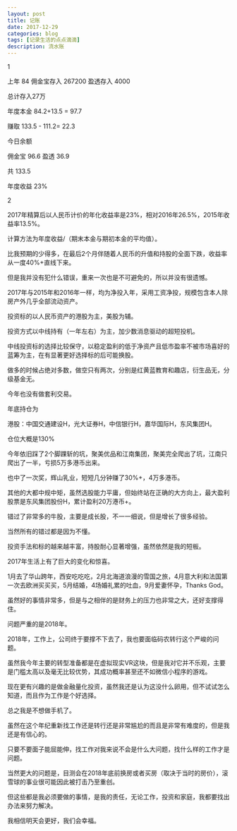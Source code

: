 ```yaml
---
layout: post
title: 记账
date: 2017-12-29
categories: blog
tags: [记录生活的点点滴滴]
description: 流水账
---
```


1

上年 84
佣金宝存入 267200
盈透存入 4000

总计存入27万

年度本金
84.2+13.5 = 97.7

赚取 133.5 - 111.2= 22.3

今日余额 

佣金宝 96.6
盈透 36.9

共 133.5

年度收益 23%

2

2017年精算后以人民币计价的年化收益率是23%，相对2016年26.5%，2015年收益率13.5%。

计算方法为年度收益/（期末本金与期初本金的平均值）。

比我预期的少得多，在最后2个月伴随着人民币的升值和持股的全面下跌，收益率从一度40%+直线下来。

但是我并没有犯什么错误，重来一次也是不可避免的，所以并没有很遗憾。

2017年与2015年和2016年一样，均为净投入年，采用工资净投，规模包含本人除房产外几乎全部流动资产。

投资标的以人民币资产的港股为主，美股为辅。

投资方式以中线持有（一年左右）为主，加少数消息驱动的超短投机。

中线投资标的选择比较保守，以稳定盈利的低于净资产且低市盈率不被市场喜好的蓝筹为主，在有显著更好选择标的后可能换股。

做多的时候占绝对多数，做空只有两次，分别是红黄蓝教育和趣店，衍生品无，分级基金无。

今年也没有做套利交易。

年底持仓为

港股：中国交通建设H，光大证券H，中信银行H，嘉华国际H，东风集团H。

仓位大概是130%

今年依旧踩了2个脚踝斩的坑，聚美优品和江南集团，聚美完全爬出了坑，江南只爬出了一半，亏损5万多港币出来。

也中了一次奖，辉山乳业，短短几分钟赚了30%+，4万多港币。

其他的大都中规中矩，虽然选股能力平庸，但始终站在正确的大方向上，最大盈利股票是东风集团股份H，累计盈利20万港币+。

错过了非常多的牛股，主要是成长股，不一一细说，但是增长了很多经验。

当然所有的错过都是因为不懂。

投资手法和标的越来越丰富，持股耐心显著增强，虽然依然是我的短板。

2017年生活上有了巨大的变化和惊喜。

1月去了华山跨年，西安吃吃吃，2月北海道浪漫的雪国之旅，4月意大利和法国第一次去欧洲买买买，5月结婚，4场婚礼累的吐血，9月爱妻怀孕，Thanks God。

虽然好的事情非常多，但是与之相伴的是财务上的压力也非常之大，还好支撑得住。

问题严重的是2018年。

2018年，工作上，公司终于要撑不下去了，我也要面临码农转行这个严峻的问题。

虽然我今年主要的转型准备都是在虚拟现实VR这块，但是我对它并不乐观，主要是门槛太高以及毫无比较优势，其成功概率甚至还不如微信小程序的游戏。

现在更有兴趣的是做金融量化投资，虽然我还是认为这没什么卵用，但不试试怎么知道，而且作为工作是个好选择。

总之我是不想做手机了。

虽然在这个年纪重新找工作还是转行还是非常尴尬的而且是非常有难度的，但是我还是有信心的。

只要不要面子能屈能伸，找工作对我来说不会是什么大问题，找什么样的工作才是问题。

当然更大的问题是，目测会在2018年底前换房或者买房（取决于当时的房价），滚雪球的事业很可能因此被打击乃至重创。

但这些都是我必须要做的事情，是我的责任，无论工作，投资和家庭，我都要找出办法来努力解决。

我相信明天会更好，我们会幸福。



